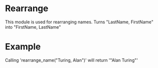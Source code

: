 Rearrange
=========

This module is used for rearranging names.
Turns "LastName, FirstName" into "FirstName, LastName"

# Example

Calling 'rearrange_name("Turing, Alan")' will return '"Alan Turing"'
